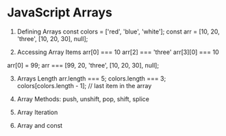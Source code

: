 # JavaScript Arrays

1. Defining Arrays
  const colors = ['red', 'blue', 'white'];
  const arr = [10, 20, 'three', [10, 20, 30], null];

2. Accessing Array Items
  arr[0] === 10
  arr[2] === 'three'
  arr[3][0] === 10

  arr[0] = 99;
  arr === [99, 20, 'three', [10, 20, 30], null];

3. Arrays Length
  arr.length === 5;
  colors.length === 3;
  colors[colors.length - 1]; // last item in the array

4. Array Methods:
  push, unshift, pop, shift, splice

5. Array Iteration

6. Array and const
